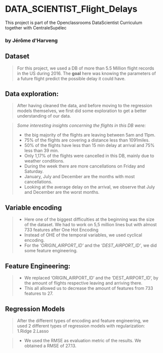 # DATA_SCIENTIST_Flight_Delays
This project is part of the Openclassrooms DataScientist Curriculum together with CentraleSupélec

### by Jérôme d'Harveng


## Dataset
> For this project, we used a DB of more than 5.5 Million flight records in the US during 2016. The **goal** here was knowing the parameters of a future flight predict the possible delay it could have.

## Data exploration:
> After having cleaned the data, and before moving to the regression models themselves, we first did some exploration to get a better understanding of our data.

> _Some interesting insights concerning the flights in this DB were:_
> - the big majority of the flights are leaving between 5am and 11pm.
> - 75% of the flights are covering a distance less than 1091miles.
> - 50% of the flights have less than 15 min delay at arrival and 75% less than 39 min.
> - Only 1,17% of the flights were cancelled in this DB, mainly due to weather conditions.
> - During the week there are more cancellations on Friday and Saturday.
> - January, July and December are the months with most cancellations.
> - Looking at the average delay on the arrival, we observe that July and December are the worst months.

## Variable encoding
> - Here one of the biggest difficulties at the beginning was the size of the dataset. We had to work on 5,5 million lines but with almost 733 features after One Hot Encoding 
> - Instead of OHE of the temporal variables, we used cyclical encoding.
> - For the _‘ORIGIN_AIRPORT_ID’_ and the _‘DEST_AIRPORT_ID’_, we did some feature engineering.

## Feature Engineering:
> - We replaced ‘ORIGIN_AIRPORT_ID’ and the ‘DEST_AIRPORT_ID’, by the amount of flights respective leaving and arriving there.
> - This all allowed us to decrease the amount of features from 733 features to 27.

## Regression Models
> After the different types of encoding and feature engineering, we used 2 different types of regression models with regularization:
1.Ridge
2.Lasso

> - We used the RMSE as evaluation metric of the results. We obtained a RMSE of 27.13.

